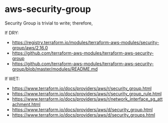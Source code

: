 # aws-security-group

Security Group is trivial to write; therefore, 

If DRY:

- https://registry.terraform.io/modules/terraform-aws-modules/security-group/aws/2.16.0
- https://github.com/terraform-aws-modules/terraform-aws-security-group
- https://github.com/terraform-aws-modules/terraform-aws-security-group/blob/master/modules/README.md

If WET:

- https://www.terraform.io/docs/providers/aws/r/security_group.html
- https://www.terraform.io/docs/providers/aws/r/security_group_rule.html
- https://www.terraform.io/docs/providers/aws/r/network_interface_sg_attachment.html
- https://www.terraform.io/docs/providers/aws/d/security_group.html
- https://www.terraform.io/docs/providers/aws/d/security_groups.html
